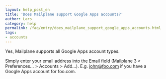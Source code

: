 ```yaml
---
layout: help_post_en
title: 'Does Mailplane support Google Apps accounts?'
author: Lars
category: help
permalink: /faq/entry/does_mailplane_support_google_apps_accounts.html
tags:
- accounts
---
```


Yes, Mailplane supports all Google Apps account types.

Simply enter your email address into the Email field (Mailplane 3 > Preferences... > Accounts > Add...). E.g. john@foo.com if you have a Google Apps account for foo.com.
